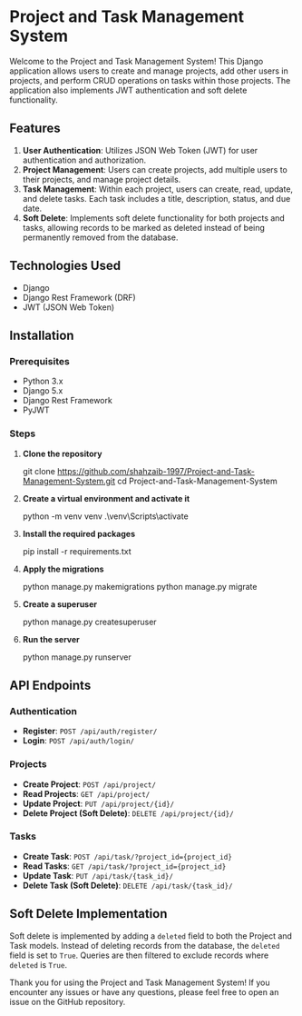 # Project and Task Management System

Welcome to the Project and Task Management System! This Django application allows users to create and manage projects, add other users in projects, and perform CRUD operations on tasks within those projects. The application also implements JWT authentication and soft delete functionality.

## Features

1. **User Authentication**: Utilizes JSON Web Token (JWT) for user authentication and authorization.
2. **Project Management**: Users can create projects, add multiple users to their projects, and manage project details.
3. **Task Management**: Within each project, users can create, read, update, and delete tasks. Each task includes a title, description, status, and due date.
4. **Soft Delete**: Implements soft delete functionality for both projects and tasks, allowing records to be marked as deleted instead of being permanently removed from the database.

## Technologies Used

- Django
- Django Rest Framework (DRF)
- JWT (JSON Web Token)

## Installation

### Prerequisites

- Python 3.x
- Django 5.x
- Django Rest Framework
- PyJWT

### Steps

1. **Clone the repository**

   git clone https://github.com/shahzaib-1997/Project-and-Task-Management-System.git
   cd Project-and-Task-Management-System

2. **Create a virtual environment and activate it**

   python -m venv venv
   .\venv\Scripts\activate

3. **Install the required packages**

   pip install -r requirements.txt

4. **Apply the migrations**

   python manage.py makemigrations
   python manage.py migrate

5. **Create a superuser**

   python manage.py createsuperuser

6. **Run the server**

   python manage.py runserver


## API Endpoints

### Authentication

- **Register**: `POST /api/auth/register/`
- **Login**: `POST /api/auth/login/`

### Projects

- **Create Project**: `POST /api/project/`
- **Read Projects**: `GET /api/project/`
- **Update Project**: `PUT /api/project/{id}/`
- **Delete Project (Soft Delete)**: `DELETE /api/project/{id}/`

### Tasks

- **Create Task**: `POST /api/task/?project_id={project_id}`
- **Read Tasks**: `GET /api/task/?project_id={project_id}`
- **Update Task**: `PUT /api/task/{task_id}/`
- **Delete Task (Soft Delete)**: `DELETE /api/task/{task_id}/`

## Soft Delete Implementation

Soft delete is implemented by adding a `deleted` field to both the Project and Task models. Instead of deleting records from the database, the `deleted` field is set to `True`. Queries are then filtered to exclude records where `deleted` is `True`.


Thank you for using the Project and Task Management System! If you encounter any issues or have any questions, please feel free to open an issue on the GitHub repository.